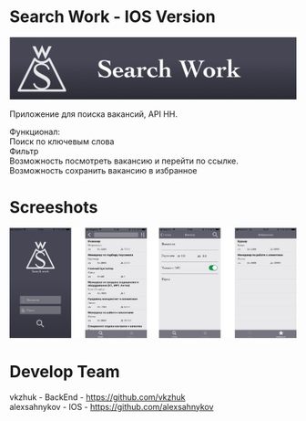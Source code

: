 # Search Work - IOS Version
![alt text](logoGit//Artboard@3x.png)

Приложение для поиска вакансий, API HH.

Функционал: <br/>
Поиск по ключевым слова <br/>
Фильтр <br/>
Возможность посмотреть вакансию и перейти по ссылке.  <br/>
Возможность сохранить вакансию в избранное <br/>

 # Screeshots
![alt text](logoGit//Group.png)


# Develop Team
vkzhuk - BackEnd - https://github.com/vkzhuk <br/>
alexsahnykov - IOS - https://github.com/alexsahnykov  <br/>
